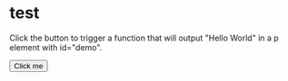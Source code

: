 # test
<html>
<body>



<p>Click the button to trigger a function that will output "Hello World" in a p element with id="demo".</p>

<button onclick="myFunction()">Click me</button>

<p id="demo"></p>




<script>
function myFunction() {
    document.getElementById("demo").innerHTML = "Hello World";
}
</script>
</body>
</html>
